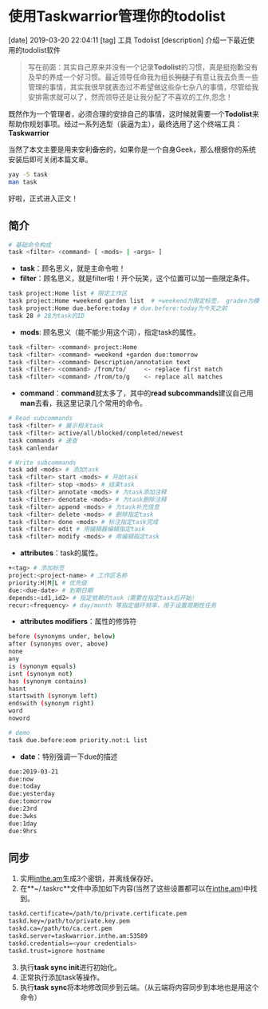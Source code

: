 # 使用Taskwarrior管理你的todolist
[date] 2019-03-20 22:04:11
[tag] 工具 Todolist
[description] 介绍一下最近使用的todolist软件                      

> 写在前面：其实自己原来并没有一个记录**Todolist**的习惯，真是挺抱歉没有及早的养成一个好习惯。最近领导任命我为组长~~狗腿子~~有意让我去负责一些管理的事情，其实我很早就表态过不希望做这些杂七杂八的事情，尽管给我安排需求就可以了，然而领导还是让我分配了不喜欢的工作,怨念！

既然作为一个管理者，必须合理的安排自己的事情，这时候就需要一个**Todolist**来帮助你规划事项。经过一系列选型（装逼为主），最终选用了这个终端工具：**Taskwarrior**

当然了本文主要是用来安利~~备忘~~的，如果你是一个自身Geek，那么根据你的系统安装后即可关闭本篇文章。

```sh
yay -S task
man task
```
好啦，正式进入正文！


## 简介

```sh
# 基础命令构成
task <filter> <command> [ <mods> | <args> ]
```

* **task**：顾名思义，就是主命令啦！
* **filter**：顾名思义，就是filter啦！开个玩笑，这个位置可以加一些限定条件。

```sh
task project:Home list # 限定工作区
task project:Home +weekend garden list  # +weekend为限定标签， graden为模糊匹配
task project:Home due.before:today # due.before:today为今天之前
task 28 # 28为task的ID
```

* **mods**: 顾名思义（能不能少用这个词），指定task的属性。

```sh
task <filter> <command> project:Home
task <filter> <command> +weekend +garden due:tomorrow
task <filter> <command> Description/annotation text
task <filter> <command> /from/to/     <- replace first match
task <filter> <command> /from/to/g    <- replace all matches
```

* **command**：**command**就太多了，其中的**read subcommands**建议自己用**man**去看，我这里记录几个常用的命令。

```sh
# Read subcommands
task <filter> # 展示相关task
task <filter> active/all/blocked/completed/newest
task commands # 速查
task canlendar

# Write subcommands
task add <mods> # 添加task
task <filter> start <mods> # 开始task
task <filter> stop <mods> # 结束task
task <filter> annotate <mods> # 为task添加注释
task <filter> denotate <mods> # 为task删除注释
task <filter> append <mods> # 为task补充信息
task <filter> delete <mods> # 删除指定task
task <filter> done <mods> # 标注指定task完成
task <filter> edit # 用编辑器编辑指定task
task <filter> modify <mods> # 用编辑指定task
```

* **attributes**：task的属性。

```sh
+<tag> # 添加标签
project:<project-name> # 工作区名称
priority:H|M|L # 优先级
due:<due-date> # 到期日期
depends:<id1,id2> # 指定依赖的task（需要在指定task后开始）
recur:<frequency> # day/month 等指定循环频率，用于设置周期性任务
```

* **attributes modifiers**：属性的修饰符

```sh
before (synonyms under, below)
after (synonyms over, above)
none
any
is (synonym equals)
isnt (synonym not)
has (synonym contains)
hasnt
startswith (synonym left)
endswith (synonym right)
word
noword

# demo
task due.before:eom priority.not:L list
```

* **date**：特别强调一下due的描述

```sh
due:2019-03-21
due:now
due:today
due:yesterday
due:tomorrow
due:23rd
due:3wks
due:1day
due:9hrs
```

## 同步

1. 实用[inthe.am](https://inthe.am/)生成3个密钥，并离线保存好。
2. 在**~/.taskrc**文件中添加如下内容(当然了这些设置都可以在[inthe.am](https://inthe.am/configure))中找到。

```sh
taskd.certificate=/path/to/private.certificate.pem
taskd.key=/path/to/private.key.pem
taskd.ca=/path/to/ca.cert.pem
taskd.server=taskwarrior.inthe.am:53589
taskd.credentials=<your credentials>
taskd.trust=ignore hostname
```

3. 执行**task sync init**进行初始化。
4. 正常执行添加task等操作。
5. 执行**task sync**将本地修改同步到云端。（从云端将内容同步到本地也是用这个命令）

